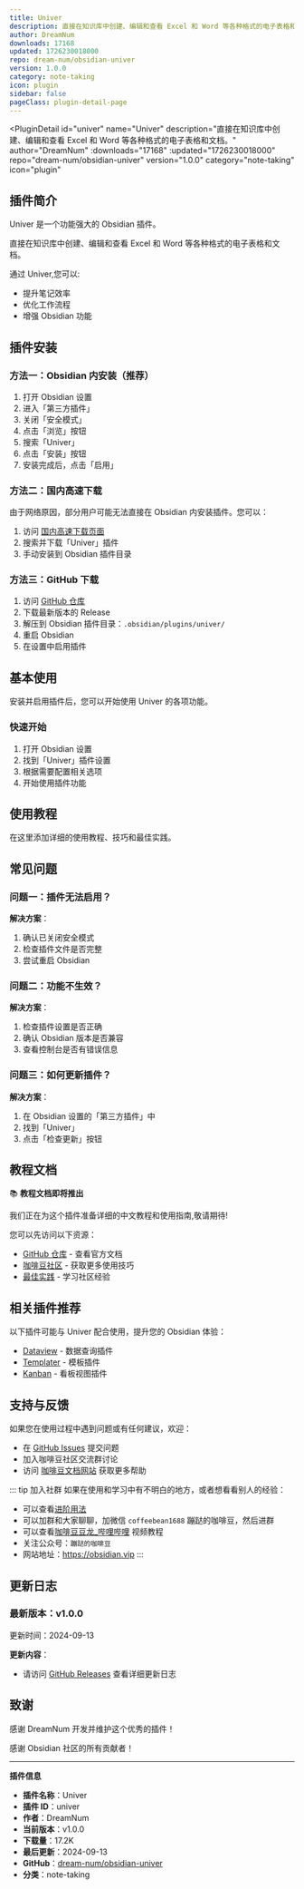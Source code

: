 ```yaml
---
title: Univer
description: 直接在知识库中创建、编辑和查看 Excel 和 Word 等各种格式的电子表格和文档。
author: DreamNum
downloads: 17168
updated: 1726230018000
repo: dream-num/obsidian-univer
version: 1.0.0
category: note-taking
icon: plugin
sidebar: false
pageClass: plugin-detail-page
---
```


<PluginDetail
  id="univer"
  name="Univer"
  description="直接在知识库中创建、编辑和查看 Excel 和 Word 等各种格式的电子表格和文档。"
  author="DreamNum"
  :downloads="17168"
  :updated="1726230018000"
  repo="dream-num/obsidian-univer"
  version="1.0.0"
  category="note-taking"
  icon="plugin"
>

<!-- AUTO_GENERATED_START -->
## 插件简介

Univer 是一个功能强大的 Obsidian 插件。

直接在知识库中创建、编辑和查看 Excel 和 Word 等各种格式的电子表格和文档。

通过 Univer,您可以:

- 提升笔记效率
- 优化工作流程
- 增强 Obsidian 功能

<!-- AUTO_GENERATED_END -->

<!-- AUTO_GENERATED_START -->
## 插件安装

### 方法一：Obsidian 内安装（推荐）

1. 打开 Obsidian 设置
2. 进入「第三方插件」
3. 关闭「安全模式」
4. 点击「浏览」按钮
5. 搜索「Univer」
6. 点击「安装」按钮
7. 安装完成后，点击「启用」

### 方法二：国内高速下载

由于网络原因，部分用户可能无法直接在 Obsidian 内安装插件。您可以：

1. 访问 [国内高速下载页面](/zh/documentation/obsidian-plugins-download.html)
2. 搜索并下载「Univer」插件
3. 手动安装到 Obsidian 插件目录

### 方法三：GitHub 下载

1. 访问 [GitHub 仓库](https://github.com/dream-num/obsidian-univer)
2. 下载最新版本的 Release
3. 解压到 Obsidian 插件目录：`.obsidian/plugins/univer/`
4. 重启 Obsidian
5. 在设置中启用插件

## 基本使用

安装并启用插件后，您可以开始使用 Univer 的各项功能。

### 快速开始

1. 打开 Obsidian 设置
2. 找到「Univer」插件设置
3. 根据需要配置相关选项
4. 开始使用插件功能

<!-- AUTO_GENERATED_END -->

<!-- CUSTOM_CONTENT_START:tutorial -->
## 使用教程

在这里添加详细的使用教程、技巧和最佳实践。

<!-- CUSTOM_CONTENT_END:tutorial -->

<!-- SHARED_CONTENT_START -->
## 常见问题

### 问题一：插件无法启用？

**解决方案**：
1. 确认已关闭安全模式
2. 检查插件文件是否完整
3. 尝试重启 Obsidian

### 问题二：功能不生效？

**解决方案**：
1. 检查插件设置是否正确
2. 确认 Obsidian 版本是否兼容
3. 查看控制台是否有错误信息

### 问题三：如何更新插件？

**解决方案**：
1. 在 Obsidian 设置的「第三方插件」中
2. 找到「Univer」
3. 点击「检查更新」按钮

## 教程文档

📚 **教程文档即将推出**

我们正在为这个插件准备详细的中文教程和使用指南,敬请期待!

您可以先访问以下资源：
- [GitHub 仓库](https://github.com/dream-num/obsidian-univer) - 查看官方文档
- [咖啡豆社区](/zh/bases/) - 获取更多使用技巧
- [最佳实践](/zh/best-practices/) - 学习社区经验

## 相关插件推荐

以下插件可能与 Univer 配合使用，提升您的 Obsidian 体验：

- [Dataview](/zh/plugins/dataview.html) - 数据查询插件
- [Templater](/zh/plugins/templater-obsidian.html) - 模板插件
- [Kanban](/zh/plugins/obsidian-kanban.html) - 看板视图插件

## 支持与反馈

如果您在使用过程中遇到问题或有任何建议，欢迎：

- 在 [GitHub Issues](https://github.com/dream-num/obsidian-univer/issues) 提交问题
- 加入咖啡豆社区交流群讨论
- 访问 [咖啡豆文档网站](https://obsidian.vip) 获取更多帮助

::: tip 加入社群
如果在使用和学习中有不明白的地方，或者想看看别人的经验：
- 可以查看[进阶用法](/zh/advanced)
- 可以加群和大家聊聊，加微信 `coffeebean1688` 蹦跶的咖啡豆，然后进群
- 可以查看[咖啡豆豆龙_哔哩哔哩](https://space.bilibili.com/618777356) 视频教程
- 关注公众号：`蹦跶的咖啡豆`
- 网站地址：https://obsidian.vip
:::
<!-- SHARED_CONTENT_END -->

<!-- AUTO_GENERATED_START -->
## 更新日志

### 最新版本：v1.0.0

更新时间：2024-09-13

**更新内容**：
- 请访问 [GitHub Releases](https://github.com/dream-num/obsidian-univer/releases) 查看详细更新日志

## 致谢

感谢 DreamNum 开发并维护这个优秀的插件！

感谢 Obsidian 社区的所有贡献者！

---

**插件信息**
- **插件名称**：Univer
- **插件 ID**：univer
- **作者**：DreamNum
- **当前版本**：v1.0.0
- **下载量**：17.2K
- **最后更新**：2024-09-13
- **GitHub**：[dream-num/obsidian-univer](https://github.com/dream-num/obsidian-univer)
- **分类**：note-taking
<!-- AUTO_GENERATED_END -->

</PluginDetail>

